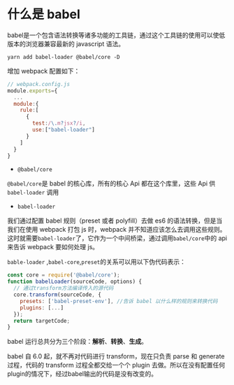 # 什么是 babel 

babel是一个包含语法转换等诸多功能的工具链，通过这个工具链的使用可以使低版本的浏览器兼容最新的 javascript 语法。

`yarn add babel-loader @babel/core -D`

增加 webpack 配置如下：
```js
// webpack.config.js
module.exports={
  ...
  module:{
    rule:[
      {
        test:/\.m?jsx?/i,
        use:["babel-loader"]
      }
    ]
  }
}
```

- `@babel/core`

`@babel/core`是 babel 的核心库，所有的核心 Api 都在这个库里，这些 Api 供 `babel-loader` 调用


- `babel-loader`

我们通过配置 babel 规则（preset 或者 polyfill）去做 es6 的语法转换，但是当我们在使用 webpack 打包 js 时，webpack 并不知道应该怎么去调用这些规则。这时就需要`babel-loader`了，它作为一个中间桥梁，通过调用`babel/core`中的 api 来告诉 webpack 要如何处理 js。


`bable-loader` ,`babel-core`,`preset`的关系可以用以下伪代码表示：
```js
const core = require('@babel/core');
function babelLoader(sourceCode, options) {
  // 通过transform方法编译传入的源代码
  core.transform(sourceCode, {
    presets: ['babel-preset-env'], //告诉 babel 以什么样的规则来转换代码
    plugins: [...]
  });
  return targetCode;
}
```


babel 运行总共分为三个阶段：**解析**、**转换**、**生成**。

babel 自 6.0 起，就不再对代码进行 transform，现在只负责 parse 和 generate 过程，代码的 transform 过程全都交给一个个 plugin 去做。所以在没有配置任何plugin的情况下，经过babel输出的代码是没有改变的。








